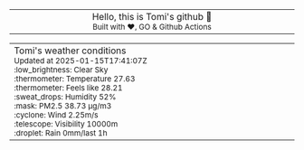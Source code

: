 
<div align="center">
<table>
<tbody>
<td align="center">
<img width="2000" height="0"><br>
Hello, this is Tomi's github 👋<br>
<sup>Built with ❤️, GO & Github Actions</sup><br>
<img width="2000" height="0">
</td>
</tbody>
</table>
</div>
<table>
<tbody>
<td align="left">
<img width="2000" height="0"><br>
Tomi's weather conditions<br>
<sup>Updated at 2025-01-15T17:41:07Z</sup><br>
<sup>:low_brightness: Clear Sky</sup><br>
<sup>:thermometer: Temperature 27.63 </sup><br>
<sup>:thermometer: Feels like 28.21</sup><br>
<sup>:sweat_drops: Humidity 52%</sup><br>
<sup>:mask: PM2.5 38.73 μg/m3</sup><br>
<sup>:cyclone: Wind 2.25m/s </sup><br>
<sup>:telescope: Visibility 10000m </sup><br>
<sup>:droplet: Rain 0mm/last 1h </sup><br>
<img width="2000" height="0">
</td>
<td align="left">
<img width="2000" height="0"><br>
<br>
<img width="2000" height="0">
</td>
</tbody>
</table>
</div>
    